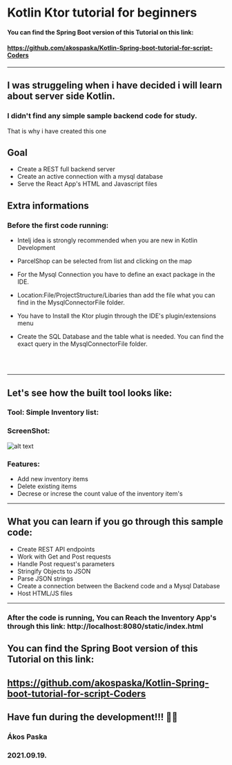 # Kotlin Ktor tutorial for beginners

#### You can find the Spring Boot version of this Tutorial on this link:

#### https://github.com/akospaska/Kotlin-Spring-boot-tutorial-for-script-Coders

---

## I was struggeling when i have decided i will learn about server side Kotlin.

### I didn't find any simple sample backend code for study.

That is why i have created this one

## Goal

- Create a REST full backend server
- Create an active connection with a mysql database
- Serve the React App's HTML and Javascript files

## Extra informations

### Before the first code running:

- Intelj idea is strongly recommended when you are new in Kotlin Development
- ParcelShop can be selected from list and clicking on the map
- For the Mysql Connection you have to define an exact package in the IDE.
- Location:File/ProjectStructure/Libaries than add the file what you can find in the MysqlConnectorFile folder.
- You have to Install the Ktor plugin through the IDE's plugin/extensions menu
- Create the SQL Database and the table what is needed. You can find the exact query in the MysqlConnectorFile folder.

  <br>
  <br>

---

## Let's see how the built tool looks like:

### Tool: Simple Inventory list:

### ScreenShot:

![alt text](https://myfirstwebapp-siwvh.run-eu-central1.goorm.io/apirequests/inventoryphoto)

### Features:

- Add new inventory items
- Delete existing items
- Decrese or increse the count value of the inventory item's

---

## What you can learn if you go through this sample code:

- Create REST API endpoints
- Work with Get and Post requests
- Handle Post request's parameters
- Stringify Objects to JSON
- Parse JSON strings
- Create a connection between the Backend code and a Mysql Database
- Host HTML/JS files

---

### After the code is running, You can Reach the Inventory App's through this link: http://localhost:8080/static/index.html

## You can find the Spring Boot version of this Tutorial on this link:

## https://github.com/akospaska/Kotlin-Spring-boot-tutorial-for-script-Coders

## Have fun during the development!!! 🎉🎉

### Ákos Paska

### 2021.09.19.
